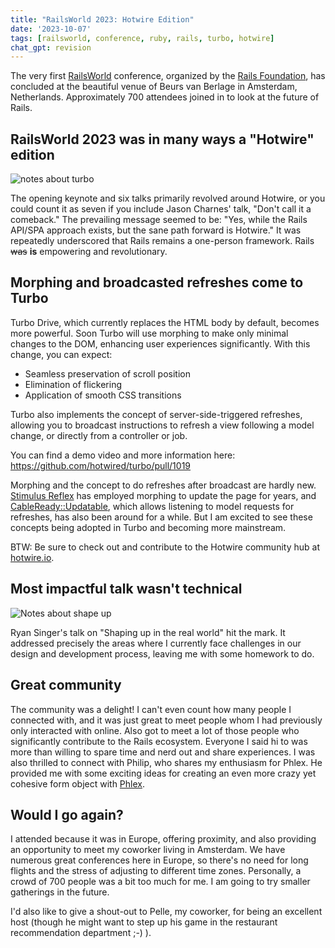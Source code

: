 ```yaml
---
title: "RailsWorld 2023: Hotwire Edition"
date: '2023-10-07'
tags: [railsworld, conference, ruby, rails, turbo, hotwire]
chat_gpt: revision
---
```


The very first [RailsWorld](https://rubyonrails.org/world) conference, organized by the [Rails Foundation](https://rubyonrails.org/foundation), has concluded at the beautiful venue of Beurs van Berlage in Amsterdam, Netherlands. Approximately 700 attendees joined in to look at the future of Rails.

## RailsWorld 2023 was in many ways a "Hotwire" edition

![notes about turbo](https://cdn.masto.host/rubysocial/media_attachments/files/111/182/182/644/465/180/original/592ed6de7c1008e8.png)

The opening keynote and six talks primarily revolved around Hotwire, or you could count it as seven if you include Jason Charnes' talk, "Don't call it a comeback." The prevailing message seemed to be: "Yes, while the Rails API/SPA approach exists, but the sane path forward is Hotwire." It was repeatedly underscored that Rails remains a one-person framework. Rails ~~was~~ **is** empowering and revolutionary.

## Morphing and broadcasted refreshes come to Turbo

Turbo Drive, which currently replaces the HTML body by default, becomes more powerful. Soon Turbo will use morphing to make only minimal changes to the DOM, enhancing user experiences significantly. With this change, you can expect:
- Seamless preservation of scroll position
- Elimination of flickering
- Application of smooth CSS transitions

Turbo also implements the concept of server-side-triggered refreshes, allowing you to broadcast instructions to refresh a view following a model change, or directly from a controller or job.

You can find a demo video and more information here:
https://github.com/hotwired/turbo/pull/1019

Morphing and the concept to do refreshes after broadcast are hardly new. [Stimulus Reflex](https://docs.stimulusreflex.com) has employed morphing to update the page for years, and [CableReady::Updatable](https://cableready.stimulusreflex.com/guide/updatable.html), which allows listening to model requests for refreshes, has also been around for a while. But I am excited to see these concepts being adopted in Turbo and becoming more mainstream.

BTW: Be sure to check out and contribute to the Hotwire community hub at [hotwire.io](https://hotwire.io).


## Most impactful talk wasn't technical

![Notes about shape up](https://cdn.masto.host/rubysocial/media_attachments/files/111/192/507/293/553/209/original/657e235a091dcb72.png)


Ryan Singer's talk on "Shaping up in the real world" hit the mark. It addressed precisely the areas where I currently face challenges in our design and development process, leaving me with some homework to do.


## Great community

The community was a delight! I can't even count how many people I connected with, and it was just great to meet people whom I had previously only interacted with online. Also got to meet a lot of those people who significantly contribute to the Rails ecosystem. Everyone I said hi to was more than willing to spare time and nerd out and share experiences. I was also thrilled to connect with Philip, who shares my enthusiasm for Phlex. He provided me with some exciting ideas for creating an even more crazy yet cohesive form object with [Phlex](https://www.phlex.fun).


## Would I go again?

I attended because it was in Europe, offering proximity, and also providing an opportunity to meet my coworker living in Amsterdam. We have numerous great conferences here in Europe, so there's no need for long flights and the stress of adjusting to different time zones. Personally, a crowd of 700 people was a bit too much for me. I am going to try smaller gatherings in the future.

I'd also like to give a shout-out to Pelle, my coworker, for being an excellent host (though he might want to step up his game in the restaurant recommendation department ;-) ).

